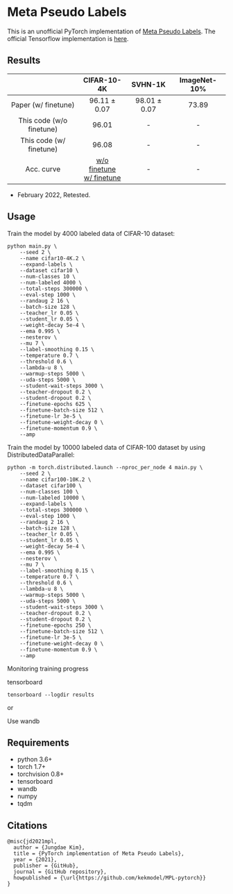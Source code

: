 # Meta Pseudo Labels
This is an unofficial PyTorch implementation of [Meta Pseudo Labels](https://arxiv.org/abs/2003.10580).
The official Tensorflow implementation is [here](https://github.com/google-research/google-research/tree/master/meta_pseudo_labels).


## Results

|  | CIFAR-10-4K | SVHN-1K | ImageNet-10% |
|:---:|:---:|:---:|:---:|
| Paper (w/ finetune) | 96.11 ± 0.07 | 98.01 ± 0.07 | 73.89 |
| This code (w/o finetune) | 96.01 | - | - |
| This code (w/ finetune) | 96.08 | - | - |
| Acc. curve | [w/o finetune](https://tensorboard.dev/experiment/ehMVEk39SrGiqM43ye2c7w/)<br>[w/ finetune](https://tensorboard.dev/experiment/vbqR7dt2Q9aw6rf8yVu56g/) | - | - |

* February 2022, Retested.

## Usage

Train the model by 4000 labeled data of CIFAR-10 dataset:

```
python main.py \
    --seed 2 \
    --name cifar10-4K.2 \
    --expand-labels \
    --dataset cifar10 \
    --num-classes 10 \
    --num-labeled 4000 \
    --total-steps 300000 \
    --eval-step 1000 \
    --randaug 2 16 \
    --batch-size 128 \
    --teacher_lr 0.05 \
    --student_lr 0.05 \
    --weight-decay 5e-4 \
    --ema 0.995 \
    --nesterov \
    --mu 7 \
    --label-smoothing 0.15 \
    --temperature 0.7 \
    --threshold 0.6 \
    --lambda-u 8 \
    --warmup-steps 5000 \
    --uda-steps 5000 \
    --student-wait-steps 3000 \
    --teacher-dropout 0.2 \
    --student-dropout 0.2 \
    --finetune-epochs 625 \
    --finetune-batch-size 512 \
    --finetune-lr 3e-5 \
    --finetune-weight-decay 0 \
    --finetune-momentum 0.9 \
    --amp
```

Train the model by 10000 labeled data of CIFAR-100 dataset by using DistributedDataParallel:
```
python -m torch.distributed.launch --nproc_per_node 4 main.py \
    --seed 2 \
    --name cifar100-10K.2 \
    --dataset cifar100 \
    --num-classes 100 \
    --num-labeled 10000 \
    --expand-labels \
    --total-steps 300000 \
    --eval-step 1000 \
    --randaug 2 16 \
    --batch-size 128 \
    --teacher_lr 0.05 \
    --student_lr 0.05 \
    --weight-decay 5e-4 \
    --ema 0.995 \
    --nesterov \
    --mu 7 \
    --label-smoothing 0.15 \
    --temperature 0.7 \
    --threshold 0.6 \
    --lambda-u 8 \
    --warmup-steps 5000 \
    --uda-steps 5000 \
    --student-wait-steps 3000 \
    --teacher-dropout 0.2 \
    --student-dropout 0.2 \
    --finetune-epochs 250 \
    --finetune-batch-size 512 \
    --finetune-lr 3e-5 \
    --finetune-weight-decay 0 \
    --finetune-momentum 0.9 \
    --amp
```

Monitoring training progress

tensorboard
```
tensorboard --logdir results
```
or

Use wandb

## Requirements
- python 3.6+
- torch 1.7+
- torchvision 0.8+
- tensorboard
- wandb
- numpy
- tqdm

## Citations
```
@misc{jd2021mpl,
  author = {Jungdae Kim},
  title = {PyTorch implementation of Meta Pseudo Labels},
  year = {2021},
  publisher = {GitHub},
  journal = {GitHub repository},
  howpublished = {\url{https://github.com/kekmodel/MPL-pytorch}}
}
```
